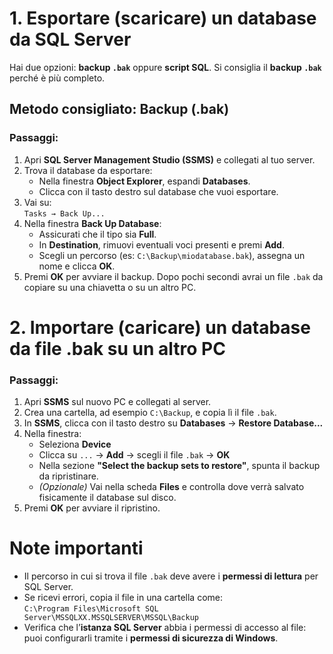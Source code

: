 # 1. Esportare (scaricare) un database da SQL Server
Hai due opzioni: **backup `.bak`** oppure **script SQL**. Si consiglia il **backup `.bak`** perché è più completo.
## Metodo consigliato: Backup (.bak)
### Passaggi:
1. Apri **SQL Server Management Studio (SSMS)** e collegati al tuo server.
2. Trova il database da esportare:
   - Nella finestra **Object Explorer**, espandi **Databases**.
   - Clicca con il tasto destro sul database che vuoi esportare.
3. Vai su:  
   `Tasks → Back Up...`
4. Nella finestra **Back Up Database**:
   - Assicurati che il tipo sia **Full**.
   - In **Destination**, rimuovi eventuali voci presenti e premi **Add**.
   - Scegli un percorso (es: `C:\Backup\miodatabase.bak`), assegna un nome e clicca **OK**.
5. Premi **OK** per avviare il backup.
Dopo pochi secondi avrai un file `.bak` da copiare su una chiavetta o su un altro PC.
# 2. Importare (caricare) un database da file .bak su un altro PC
### Passaggi:
1. Apri **SSMS** sul nuovo PC e collegati al server.
2. Crea una cartella, ad esempio `C:\Backup`, e copia lì il file `.bak`.
3. In **SSMS**, clicca con il tasto destro su **Databases** → **Restore Database...**
4. Nella finestra:
   - Seleziona **Device**
   - Clicca su `...` → **Add** → scegli il file `.bak` → **OK**
   - Nella sezione **"Select the backup sets to restore"**, spunta il backup da ripristinare.
   - *(Opzionale)* Vai nella scheda **Files** e controlla dove verrà salvato fisicamente il database sul disco.
5. Premi **OK** per avviare il ripristino.
# Note importanti
- Il percorso in cui si trova il file `.bak` deve avere i **permessi di lettura** per SQL Server.
- Se ricevi errori, copia il file in una cartella come:  
  `C:\Program Files\Microsoft SQL Server\MSSQLXX.MSSQLSERVER\MSSQL\Backup`
- Verifica che l’**istanza SQL Server** abbia i permessi di accesso al file: puoi configurarli tramite i **permessi di sicurezza di Windows**.
